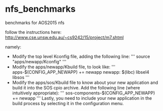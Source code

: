 # nfs_benchmarks
benchmarks for AOS2015 nfs

follow the instructions here:
http://www.cse.unsw.edu.au/~cs9242/15/project/m7.shtml

namely:

- Modify the top level Kconfig file, adding the following line:
'''
source "apps/newapp/Kconfig"
'''
- Modify the apps/newapp/Kbuild file, to look like:
'''
apps-$(CONFIG_APP_NEWAPP) += newapp
newapp: $(libc) libsel4 libsos
'''
- Modify the apps/sos/Kbuild file to know about your new application and build it into the SOS cpio archive. Add the following line (where intuitively appropriate):
'''
sos-components-$(CONFIG_APP_NEWAPP) += newapp
'''
Lastly, you need to include your new application in the build process by selecting it in the configuration menu.

